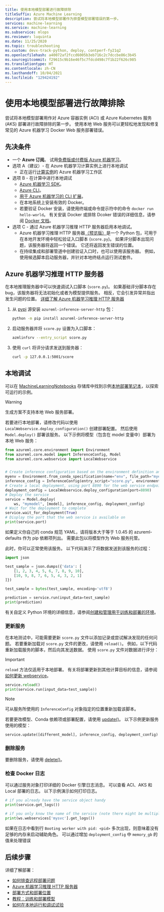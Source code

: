 ```yaml
---
title: 使用本地模型部署进行故障排除
titleSuffix: Azure Machine Learning
description: 尝试将本地模型部署作为排查模型部署错误的第一步。
services: machine-learning
ms.service: machine-learning
ms.subservice: mlops
ms.reviewer: luquinta
ms.date: 11/25/2020
ms.topic: troubleshooting
ms.custom: devx-track-python, deploy, contperf-fy21q2
ms.openlocfilehash: a40072af2fccd6005b3eb716c2c7dccbe86c3b45
ms.sourcegitcommit: f29615c9b16e46f5c7fdcd498c7f1b22f626c985
ms.translationtype: HT
ms.contentlocale: zh-CN
ms.lasthandoff: 10/04/2021
ms.locfileid: "129424192"
---
```

# <a name="troubleshooting-with-a-local-model-deployment"></a>使用本地模型部署进行故障排除

尝试将本地模型部署用作对 Azure 容器实例 (ACI) 或 Azure Kubernetes 服务 (AKS) 部署进行故障排除的第一步。  使用本地 Web 服务可以更轻松地发现和修复常见的 Azure 机器学习 Docker Web 服务部署错误。

## <a name="prerequisites"></a>先决条件

* 一个 **Azure 订阅**。 试用[免费版或付费版 Azure 机器学习](https://azure.microsoft.com/free/)。
* 选项 A（建议）- 在 Azure 机器学习计算实例上进行本地调试
   * 正在运行[计算实例](how-to-deploy-local-container-notebook-vm.md)的 Azure 机器学习工作区
* 选项 B - 在计算中进行本地调试
   * [Azure 机器学习 SDK](/python/api/overview/azure/ml/install)。
   * [Azure CLI](/cli/azure/install-azure-cli)。
   * [用于 Azure 机器学习的 CLI 扩展](reference-azure-machine-learning-cli.md)。
   * 在本地系统上安装有效的 Docker。 
   * 若要验证 Docker 安装，请使用终端或命令提示符中的命令 `docker run hello-world`。 有关安装 Docker 或排除 Dcoker 错误的详细信息，请参阅 [Docker 文档](https://docs.docker.com/)。
* 选项 C - 通过 Azure 机器学习推理 HTTP 服务器启用本地调试。
    * Azure 机器学习推理 HTTP 服务器[（预览版）](https://azure.microsoft.com/support/legal/preview-supplemental-terms/)是一个 Python 包，可用于在本地开发环境中轻松验证入口脚本 (`score.py`)。 如果评分脚本出现问题，该服务器将返回一个错误。 它还将返回发生错误的位置。
    * 在持续集成和部署管道中创建验证入口时，也可以使用该服务器。 例如，使用候选脚本启动服务器，并针对本地终结点运行测试套件。

## <a name="azure-machine-learning-inference-http-server"></a>Azure 机器学习推理 HTTP 服务器

在本地推理服务器中可以快速调试入口脚本 (`score.py`)。 如果基础评分脚本存在 bug，该服务器将无法初始化或者为模型提供服务。 相反，它会引发异常并指出发生问题的位置。 [详细了解 Azure 机器学习推理 HTTP 服务器](how-to-inference-server-http.md)

1. 从 [pypi](https://pypi.org/) 源安装 `azureml-inference-server-http` 包：

    ```bash
    python -m pip install azureml-inference-server-http
    ```

2. 启动服务器并将 `score.py` 设置为入口脚本：

    ```bash
    azmlinfsrv --entry_script score.py
    ```

3. 使用 `curl` 将评分请求发送到服务器：

    ```bash
    curl -p 127.0.0.1:5001/score
    ```

## <a name="debug-locally"></a>本地调试

可以在 [MachineLearningNotebooks](https://github.com/Azure/MachineLearningNotebooks) 存储库中找到示例[本地部署笔记本](https://github.com/Azure/MachineLearningNotebooks/blob/master/how-to-use-azureml/deployment/deploy-to-local/register-model-deploy-local.ipynb)，以探索可运行的示例。

> [!WARNING]
> 生成方案不支持本地 Web 服务部署。

若要进行本地部署，请修改代码以使用 `LocalWebservice.deploy_configuration()` 创建部署配置。 然后使用 `Model.deploy()` 部署该服务。 以下示例将模型（包含在 model 变量中）部署为本地 Web 服务：

```python
from azureml.core.environment import Environment
from azureml.core.model import InferenceConfig, Model
from azureml.core.webservice import LocalWebservice


# Create inference configuration based on the environment definition and the entry script
myenv = Environment.from_conda_specification(name="env", file_path="myenv.yml")
inference_config = InferenceConfig(entry_script="score.py", environment=myenv)
# Create a local deployment, using port 8890 for the web service endpoint
deployment_config = LocalWebservice.deploy_configuration(port=8890)
# Deploy the service
service = Model.deploy(
    ws, "mymodel", [model], inference_config, deployment_config)
# Wait for the deployment to complete
service.wait_for_deployment(True)
# Display the port that the web service is available on
print(service.port)
```

如果定义你自己的 conda 规范 YAML，请将版本大于等于 1.0.45 的 azureml-defaults 作为 pip 依赖项列出。 需要此包以将模型作为 Web 服务托管。

此时，你可以正常使用该服务。 以下代码演示了将数据发送到该服务的过程：

```python
import json

test_sample = json.dumps({'data': [
    [1, 2, 3, 4, 5, 6, 7, 8, 9, 10],
    [10, 9, 8, 7, 6, 5, 4, 3, 2, 1]
]})

test_sample = bytes(test_sample, encoding='utf8')

prediction = service.run(input_data=test_sample)
print(prediction)
```

有关自定义 Python 环境的详细信息，请参阅[创建和管理用于训练和部署的环境](how-to-use-environments.md)。 

### <a name="update-the-service"></a>更新服务

在本地测试中，可能需要更新 `score.py` 文件以添加记录或尝试解决发现的任何问题。 若要重新加载对 `score.py` 文件的更改，请使用 `reload()`。 例如，以下代码重新加载服务的脚本，然后向其发送数据。 使用 `score.py` 文件对数据进行评分：

> [!IMPORTANT]
> `reload` 方法仅适用于本地部署。 有关将部署更新到其他计算目标的信息，请参阅[如何更新 webservice](how-to-deploy-update-web-service.md)。

```python
service.reload()
print(service.run(input_data=test_sample))
```

> [!NOTE]
> 可从服务所使用的 `InferenceConfig` 对象指定的位置重新加载该脚本。

若要更改模型、Conda 依赖项或部署配置，请使用 [update()](/python/api/azureml-core/azureml.core.webservice%28class%29#update--args-)。 以下示例更新服务使用的模型：

```python
service.update([different_model], inference_config, deployment_config)
```

### <a name="delete-the-service"></a>删除服务

要删除服务，请使用 [delete()](/python/api/azureml-core/azureml.core.webservice%28class%29#delete--)。

### <a name="inspect-the-docker-log"></a><a id="dockerlog"></a> 检查 Docker 日志

可以通过服务对象打印详细的 Docker 引擎日志消息。 可以查看 ACI、AKS 和 Local 部署的日志。 以下示例演示如何打印日志。

```python
# if you already have the service object handy
print(service.get_logs())

# if you only know the name of the service (note there might be multiple services with the same name but different version number)
print(ws.webservices['mysvc'].get_logs())
```

如果在日志中看到行 `Booting worker with pid: <pid>` 多次出现，则意味着没有足够的内存来启动辅助角色。
可以通过增加 `deployment_config` 中 `memory_gb` 的值来处理错误

## <a name="next-steps"></a>后续步骤

详细了解部署：

* [如何排查远程部署问题](how-to-troubleshoot-deployment.md)
* [Azure 机器学习推理 HTTP 服务器](how-to-inference-server-http.md)
* [部署方式和部署位置](how-to-deploy-and-where.md)
* [教程：训练和部署模型](tutorial-train-models-with-aml.md)
* [如何在本地运行和调试试验](./how-to-debug-visual-studio-code.md)